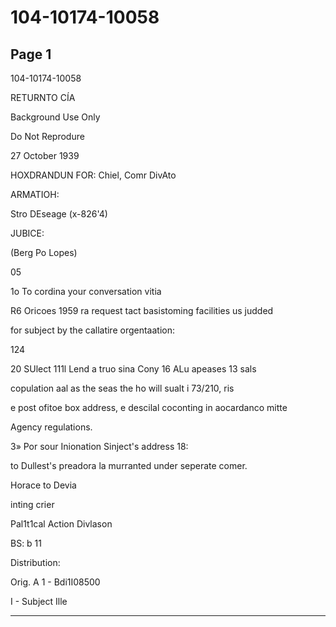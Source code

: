 # 104-10174-10058

## Page 1

104-10174-10058

RETURNTO CÍA

Background Use Only

Do Not Reprodure

27 October 1939

HOXDRANDUN FOR: Chiel, Comr DivAto

ARMATIOH:

Stro DEseage (x-826'4)

JUBICE:

(Berg Po Lopes)

05

1o To cordina your conversation vitia

R6 Oricoes 1959 ra request tact basistoming facilities us judded

for subject by the callatire orgentaation:

124

20 SUlect 111l Lend a truo sina Cony 16 ALu apeases 13 sals

copulation aal as the seas the ho will sualt i 73/210, ris

e post ofitoe box address, e descilal coconting in aocardanco mitte

Agency regulations.

3» Por sour Inionation Sinject's address 18:

to Dullest's preadora la murranted under seperate comer.

Horace to Devia

inting crier

Pal1t1cal Action Divlason

BS: b 11

Distribution:

Orig. A 1 - Bdi1I08500

I - Subject Ille

---

